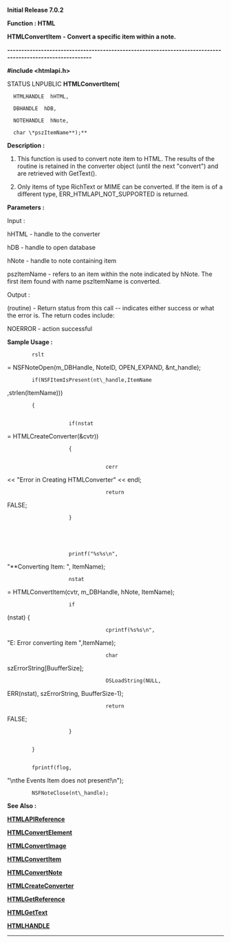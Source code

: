 




<!--
 /\* Font Definitions \*/
 @font-face
 {font-family:Helv;
 panose-1:2 11 6 4 2 2 2 3 2 4;}
@font-face
 {font-family:"Cambria Math";
 panose-1:2 4 5 3 5 4 6 3 2 4;}
 /\* Style Definitions \*/
 p.MsoNormal, li.MsoNormal, div.MsoNormal
 {margin-top:0cm;
 margin-right:0cm;
 margin-bottom:8.0pt;
 margin-left:0cm;
 line-height:107%;
 font-size:11.0pt;
 font-family:"Calibri",sans-serif;}
.MsoChpDefault
 {font-size:11.0pt;}
.MsoPapDefault
 {margin-bottom:8.0pt;
 line-height:107%;}
 /\* Page Definitions \*/
 @page WordSection1
 {size:612.0pt 792.0pt;
 margin:72.0pt 72.0pt 72.0pt 72.0pt;}
div.WordSection1
 {page:WordSection1;}
-->




**Initial Release 7.0.2**



**Function : HTML**



**HTMLConvertItem** **- Convert a
specific item within a note.**


**----------------------------------------------------------------------------------------------------------**



**#include <htmlapi.h>**



STATUS
LNPUBLIC **HTMLConvertItem(**  

      HTMLHANDLE  hHTML,  

      DBHANDLE  hDB,  

      NOTEHANDLE  hNote,  

      char \*pszItemName**);**



**Description :**




1) This
function is used to convert note item to HTML.  The results of the routine is
retained in the converter object (until the next "convert") and are
retrieved with GetText().


2) Only
items of type RichText or MIME can be converted.  If the item is of a different
type, ERR\_HTMLAPI\_NOT\_SUPPORTED is returned.


 


**Parameters :**



Input :  

hHTML  -  handle to the converter  

  

hDB  -  handle to open database  

  

hNote  -   handle to note containing item  

  

pszItemName  -  refers to an item within the note indicated by hNote.  The
first item found with name pszItemName is converted.  

  




Output :  

(routine)  -  Return status from this call -- indicates either success or what
the error is. The return codes include:  

  

NOERROR - action successful  

  

  




 **Sample Usage :**


                                          


            rslt
= NSFNoteOpen(m\_DBHandle, NoteID, OPEN\_EXPAND, &nt\_handle);


            if(NSFItemIsPresent(nt\_handle,ItemName
,strlen(ItemName)))


            {


                        if(nstat
= HTMLCreateConverter(&cvtr))


                        {


                                    cerr
<< "Error in Creating HTMLConverter" << endl;


                                    return
FALSE;


                        }


            


                        printf("%s%s\n",
"\*\*Converting Item: ", ItemName);


            


                        nstat
= HTMLConvertItem(cvtr, m\_DBHandle, hNote, ItemName);


            


                        if
(nstat) {


                                    cprintf(%s%s\n",
"E: Error converting item ",ItemName);


                                    char
szErrorString[BuufferSize];


                                    OSLoadString(NULL,
ERR(nstat), szErrorString, BuufferSize-1);


                                    return
FALSE;


                        }                       


            }


            fprintf(flog,
"\nthe Events Item does not present!\n");


            NSFNoteClose(nt\_handle);


 **See Also :**


**[HTMLAPIReference](HTMLAPIReference.md)**


**[HTMLConvertElement](HTMLConvertElement.md)**


**[HTMLConvertImage](HTMLConvertImage.md)**


**[HTMLConvertItem](HTMLConvertItem.md)**


**[HTMLConvertNote](HTMLConvertNote.md)**


**[HTMLCreateConverter](HTMLCreateConverter.md)**


**[HTMLGetReference](HTMLGetReference.md)**


**[HTMLGetText](HTMLGetText.md)**


**[HTMLHANDLE](HTMLHANDLE.md)**



----------------------------------------------------------------------------------------------------------


 





